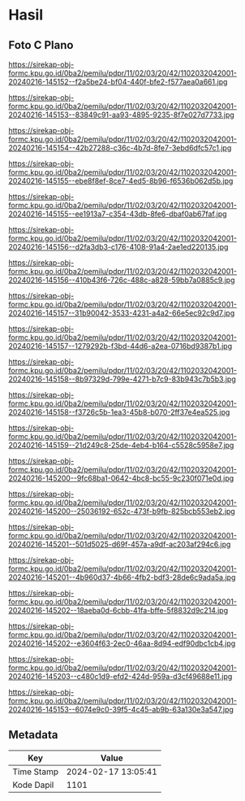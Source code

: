 # Hasil

## Foto C Plano

https://sirekap-obj-formc.kpu.go.id/0ba2/pemilu/pdpr/11/02/03/20/42/1102032042001-20240216-145152--f2a5be24-bf04-440f-bfe2-f577aea0a661.jpg

https://sirekap-obj-formc.kpu.go.id/0ba2/pemilu/pdpr/11/02/03/20/42/1102032042001-20240216-145153--83849c91-aa93-4895-9235-8f7e027d7733.jpg

https://sirekap-obj-formc.kpu.go.id/0ba2/pemilu/pdpr/11/02/03/20/42/1102032042001-20240216-145154--42b27288-c36c-4b7d-8fe7-3ebd6dfc57c1.jpg

https://sirekap-obj-formc.kpu.go.id/0ba2/pemilu/pdpr/11/02/03/20/42/1102032042001-20240216-145155--ebe8f8ef-8ce7-4ed5-8b96-f6536b062d5b.jpg

https://sirekap-obj-formc.kpu.go.id/0ba2/pemilu/pdpr/11/02/03/20/42/1102032042001-20240216-145155--ee1913a7-c354-43db-8fe6-dbaf0ab67faf.jpg

https://sirekap-obj-formc.kpu.go.id/0ba2/pemilu/pdpr/11/02/03/20/42/1102032042001-20240216-145156--d2fa3db3-c176-4108-91a4-2ae1ed220135.jpg

https://sirekap-obj-formc.kpu.go.id/0ba2/pemilu/pdpr/11/02/03/20/42/1102032042001-20240216-145156--410b43f6-726c-488c-a828-59bb7a0885c9.jpg

https://sirekap-obj-formc.kpu.go.id/0ba2/pemilu/pdpr/11/02/03/20/42/1102032042001-20240216-145157--31b90042-3533-4231-a4a2-66e5ec92c9d7.jpg

https://sirekap-obj-formc.kpu.go.id/0ba2/pemilu/pdpr/11/02/03/20/42/1102032042001-20240216-145157--1279292b-f3bd-44d6-a2ea-0716bd9387b1.jpg

https://sirekap-obj-formc.kpu.go.id/0ba2/pemilu/pdpr/11/02/03/20/42/1102032042001-20240216-145158--8b97329d-799e-4271-b7c9-83b943c7b5b3.jpg

https://sirekap-obj-formc.kpu.go.id/0ba2/pemilu/pdpr/11/02/03/20/42/1102032042001-20240216-145158--f3726c5b-1ea3-45b8-b070-2ff37e4ea525.jpg

https://sirekap-obj-formc.kpu.go.id/0ba2/pemilu/pdpr/11/02/03/20/42/1102032042001-20240216-145159--21d249c8-25de-4eb4-b164-c5528c5958e7.jpg

https://sirekap-obj-formc.kpu.go.id/0ba2/pemilu/pdpr/11/02/03/20/42/1102032042001-20240216-145200--9fc68ba1-0642-4bc8-bc55-9c230f071e0d.jpg

https://sirekap-obj-formc.kpu.go.id/0ba2/pemilu/pdpr/11/02/03/20/42/1102032042001-20240216-145200--25036192-652c-473f-b9fb-825bcb553eb2.jpg

https://sirekap-obj-formc.kpu.go.id/0ba2/pemilu/pdpr/11/02/03/20/42/1102032042001-20240216-145201--501d5025-d69f-457a-a9df-ac203af294c6.jpg

https://sirekap-obj-formc.kpu.go.id/0ba2/pemilu/pdpr/11/02/03/20/42/1102032042001-20240216-145201--4b960d37-4b66-4fb2-bdf3-28de6c9ada5a.jpg

https://sirekap-obj-formc.kpu.go.id/0ba2/pemilu/pdpr/11/02/03/20/42/1102032042001-20240216-145202--18aeba0d-6cbb-41fa-bffe-5f8832d9c214.jpg

https://sirekap-obj-formc.kpu.go.id/0ba2/pemilu/pdpr/11/02/03/20/42/1102032042001-20240216-145202--e3604f63-2ec0-46aa-8d94-edf90dbc1cb4.jpg

https://sirekap-obj-formc.kpu.go.id/0ba2/pemilu/pdpr/11/02/03/20/42/1102032042001-20240216-145203--c480c1d9-efd2-424d-959a-d3cf49688e11.jpg

https://sirekap-obj-formc.kpu.go.id/0ba2/pemilu/pdpr/11/02/03/20/42/1102032042001-20240216-145153--6074e9c0-39f5-4c45-ab9b-63a130e3a547.jpg


## Metadata

| Key        | Value               |
| ---------- | ------------------- |
| Time Stamp | 2024-02-17 13:05:41 |
| Kode Dapil | 1101                |



